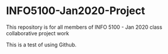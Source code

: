 # INFO5100-Jan2020-Project
This repository is for all members of INFO 5100 - Jan 2020 class collaborative project work

This is a test of using Github.
